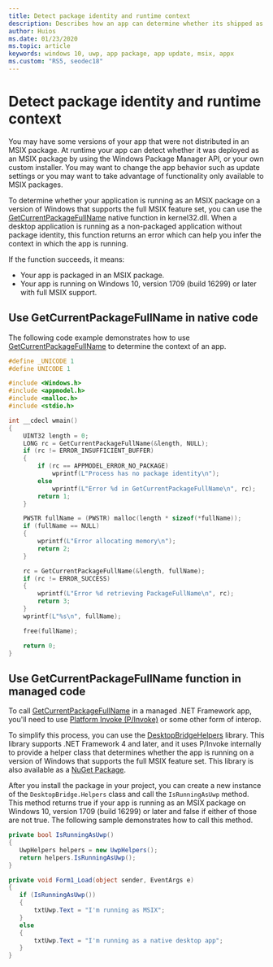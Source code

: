 ```yaml
---
title: Detect package identity and runtime context
description: Describes how an app can determine whether its shipped as an MSIX package on Win 1709 or later. 
author: Huios
ms.date: 01/23/2020
ms.topic: article
keywords: windows 10, uwp, app package, app update, msix, appx
ms.custom: "RS5, seodec18"
---
```


# Detect package identity and runtime context

You may have some versions of your app that were not distributed in an MSIX package. At runtime your app can detect whether it was deployed as an MSIX package by using the Windows Package Manager API, or your own custom installer. You may want to change the app behavior such as update settings or you may want to take advantage of functionality only available to MSIX packages.

To determine whether your application is running as an MSIX package on a version of Windows that supports the full MSIX feature set, you can use the [GetCurrentPackageFullName](/windows/win32/api/appmodel/nf-appmodel-getcurrentpackagefullname) native function in kernel32.dll. When a desktop application is running as a non-packaged application without package identity, this function returns an error which can help you infer the context in which the app is running.

If the function succeeds, it means:

* Your app is packaged in an MSIX package.
* Your app is running on Windows 10, version 1709 (build 16299) or later with full MSIX support.

## Use GetCurrentPackageFullName in native code

The following code example demonstrates how to use [GetCurrentPackageFullName](/windows/win32/api/appmodel/nf-appmodel-getcurrentpackagefullname) to determine the context of an app.

```cpp
#define _UNICODE 1
#define UNICODE 1

#include <Windows.h>
#include <appmodel.h>
#include <malloc.h>
#include <stdio.h>

int __cdecl wmain()
{
    UINT32 length = 0;
    LONG rc = GetCurrentPackageFullName(&length, NULL);
    if (rc != ERROR_INSUFFICIENT_BUFFER)
    {
        if (rc == APPMODEL_ERROR_NO_PACKAGE)
            wprintf(L"Process has no package identity\n");
        else
            wprintf(L"Error %d in GetCurrentPackageFullName\n", rc);
        return 1;
    }

    PWSTR fullName = (PWSTR) malloc(length * sizeof(*fullName));
    if (fullName == NULL)
    {
        wprintf(L"Error allocating memory\n");
        return 2;
    }

    rc = GetCurrentPackageFullName(&length, fullName);
    if (rc != ERROR_SUCCESS)
    {
        wprintf(L"Error %d retrieving PackageFullName\n", rc);
        return 3;
    }
    wprintf(L"%s\n", fullName);

    free(fullName);

    return 0;
}
```

## Use GetCurrentPackageFullName function in managed code

To call [GetCurrentPackageFullName](/windows/win32/api/appmodel/nf-appmodel-getcurrentpackagefullname) in a managed .NET Framework app, you'll need to use [Platform Invoke (P/Invoke)](/dotnet/standard/native-interop/pinvoke) or some other form of interop.

To simplify this process, you can use the [DesktopBridgeHelpers](https://github.com/qmatteoq/DesktopBridgeHelpers/) library. This library supports .NET Framework 4 and later, and it uses P/Invoke internally to provide a helper class that determines whether the app is running on a version of Windows that supports the full MSIX feature set. This library is also available as a [NuGet Package](https://www.nuget.org/packages/DesktopBridge.Helpers/).

After you install the package in your project, you can create a new instance of the `DesktopBridge.Helpers` class and call the `IsRunningAsUwp` method. This method returns true if your app is running as an MSIX package on Windows 10, version 1709 (build 16299) or later and false if either of those are not true. The following sample demonstrates how to call this method.

```csharp
private bool IsRunningAsUwp()
{
   UwpHelpers helpers = new UwpHelpers();
   return helpers.IsRunningAsUwp();
}

private void Form1_Load(object sender, EventArgs e)
{
   if (IsRunningAsUwp())
   {
       txtUwp.Text = "I'm running as MSIX";
   }
   else
   {
       txtUwp.Text = "I'm running as a native desktop app";
   }
}
```
